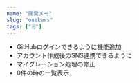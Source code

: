```yaml
---
name: "開発メモ"
slug: "ouekers"
tags: ["🗒"]
---
```


- GitHubログインできるように機能追加
- アカウント作成後のSNS連携できるように
- マイグレーション処理の修正
- 0件の時の一覧表示